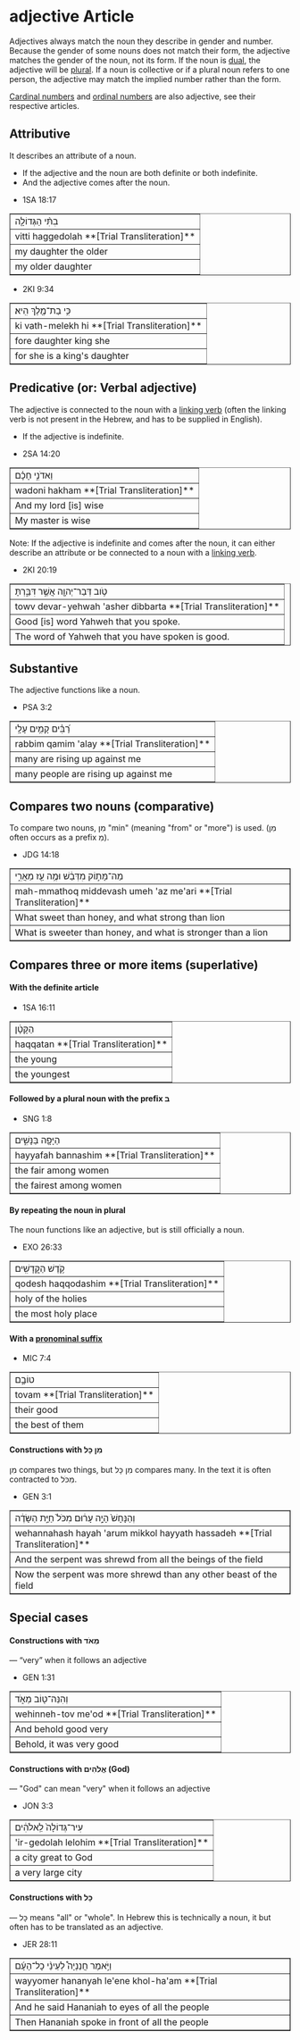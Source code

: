 # adjective Article
Adjectives always match the noun they describe in gender and number. Because the gender of some nouns does not match their form, the adjective matches the gender of the noun, not its form. If the noun is [dual](https://git.door43.org/Door43/en-uhg/src/master/content/number_dual/02.md), the adjective will be [plural](https://git.door43.org/Door43/en-uhg/src/master/content/number_plural/02.md). If a noun is collective or if a plural noun refers to one person, the adjective may match the implied number rather than the form.

[Cardinal numbers](https://git.door43.org/Door43/en-uhg/src/master/content/adjective_cardinal_number/02.md) and [ordinal numbers](https://git.door43.org/Door43/en-uhg/src/master/content/adjective_ordinal_number/02.md) are also adjective, see their respective articles.

## Attributive
It describes an attribute of a noun.

- If the adjective and the noun are both definite or both indefinite.
- And the adjective comes after the noun.

* 1SA 18:17
<table border="1" class="docutils">
<colgroup>
<col width="100%" />
</colgroup>
<tbody valign="top">
<tr class="row-odd"><td>בִתִּ֨י הַגְּדוֹלָ֤ה</td>
</tr>
<tr class="row-even"><td>vitti haggedolah **[Trial Transliteration]**</td>
</tr>
<tr class="row-odd"><td>my daughter the older</td>
</tr>
<tr class="row-even"><td>my older daughter</td>
</tr>
</tbody>
</table>

* 2KI 9:34
<table border="1" class="docutils">
<colgroup>
<col width="100%" />
</colgroup>
<tbody valign="top">
<tr class="row-odd"><td>כִּ֥י בַת־מֶ֖לֶךְ הִֽיא׃</td>
</tr>
<tr class="row-even"><td>ki vath-melekh hi **[Trial Transliteration]**</td>
</tr>
<tr class="row-odd"><td>fore daughter king she</td>
</tr>
<tr class="row-even"><td>for she is a king's daughter</td>
</tr>
</tbody>
</table>

## Predicative (or: Verbal adjective)
The adjective is connected to the noun with a [linking verb](https://git.door43.org/Door43/en-uhg/src/master/content/verb/02.md) (often the linking verb is not present in the Hebrew, and has to be supplied in English).

- If the adjective is indefinite.

* 2SA 14:20
<table border="1" class="docutils">
<colgroup>
<col width="100%" />
</colgroup>
<tbody valign="top">
<tr class="row-odd"><td>וַאדֹנִ֣י חָכָ֗ם</td>
</tr>
<tr class="row-even"><td>wadoni hakham **[Trial Transliteration]**</td>
</tr>
<tr class="row-odd"><td>And my lord [is] wise</td>
</tr>
<tr class="row-even"><td>My master is wise</td>
</tr>
</tbody>
</table>

Note: If the adjective is indefinite and comes after the noun, it can either describe an attribute or be connected to a noun with a [linking verb](https://git.door43.org/Door43/en-uhg/src/master/content/verb/02.md).

* 2KI 20:19
<table border="1" class="docutils">
<colgroup>
<col width="100%" />
</colgroup>
<tbody valign="top">
<tr class="row-odd"><td>טֹ֥וב דְּבַר־יְהוָ֖ה אֲשֶׁ֣ר דִּבַּ֑רְתָּ</td>
</tr>
<tr class="row-even"><td>towv devar-yehwah 'asher dibbarta **[Trial Transliteration]**</td>
</tr>
<tr class="row-odd"><td>Good [is] word Yahweh that you spoke.</td>
</tr>
<tr class="row-even"><td>The word of Yahweh that you have spoken is good.</td>
</tr>
</tbody>
</table>

## Substantive
The adjective functions like a noun.

* PSA 3:2
<table border="1" class="docutils">
<colgroup>
<col width="100%" />
</colgroup>
<tbody valign="top">
<tr class="row-odd"><td>רַ֝בִּ֗ים קָמִ֥ים עָלָֽי</td>
</tr>
<tr class="row-even"><td>rabbim qamim 'alay **[Trial Transliteration]**</td>
</tr>
<tr class="row-odd"><td>many are rising up against me</td>
</tr>
<tr class="row-even"><td>many people are rising up against me</td>
</tr>
</tbody>
</table>

## Compares two nouns (comparative)
To compare two nouns, מִן "min" (meaning "from" or "more") is used. (מִן often occurs as a prefix מִ).

* JDG 14:18
<table border="1" class="docutils">
<colgroup>
<col width="100%" />
</colgroup>
<tbody valign="top">
<tr class="row-odd"><td>מַה־מָּת֣וֹק מִדְּבַ֔שׁ וּמֶ֥ה עַ֖ז מֵאֲרִ֑י</td>
</tr>
<tr class="row-even"><td>mah-mmathoq middevash umeh 'az me'ari **[Trial Transliteration]**</td>
</tr>
<tr class="row-odd"><td>What sweet than honey, and what strong than lion</td>
</tr>
<tr class="row-even"><td>What is sweeter than honey, and what is stronger than a lion</td>
</tr>
</tbody>
</table>

## Compares three or more items (superlative)

#### With the definite article

* 1SA 16:11
<table border="1" class="docutils">
<colgroup>
<col width="100%" />
</colgroup>
<tbody valign="top">
<tr class="row-odd"><td>הַקָּטָ֔ן</td>
</tr>
<tr class="row-even"><td>haqqatan **[Trial Transliteration]**</td>
</tr>
<tr class="row-odd"><td>the young</td>
</tr>
<tr class="row-even"><td>the youngest</td>
</tr>
</tbody>
</table>

#### Followed by a plural noun with the prefix ב

* SNG 1:8
<table border="1" class="docutils">
<colgroup>
<col width="100%" />
</colgroup>
<tbody valign="top">
<tr class="row-odd"><td>הַיָּפָ֖ה בַּנָּשִׁ֑ים</td>
</tr>
<tr class="row-even"><td>hayyafah bannashim **[Trial Transliteration]**</td>
</tr>
<tr class="row-odd"><td>the fair among women</td>
</tr>
<tr class="row-even"><td>the fairest among women</td>
</tr>
</tbody>
</table>

#### By repeating the noun in plural
The noun functions like an adjective, but is still officially a noun.

* EXO 26:33
<table border="1" class="docutils">
<colgroup>
<col width="100%" />
</colgroup>
<tbody valign="top">
<tr class="row-odd"><td>קֹ֥דֶשׁ הַקֳּדָשִֽׁים</td>
</tr>
<tr class="row-even"><td>qodesh haqqodashim **[Trial Transliteration]**</td>
</tr>
<tr class="row-odd"><td>holy of the holies</td>
</tr>
<tr class="row-even"><td>the most holy place</td>
</tr>
</tbody>
</table>

#### With a [pronominal suffix](https://git.door43.org/Door43/en-uhg/src/master/content/suffix_pronominal/02.md)

* MIC 7:4
<table border="1" class="docutils">
<colgroup>
<col width="100%" />
</colgroup>
<tbody valign="top">
<tr class="row-odd"><td>טוֹבָ֣ם</td>
</tr>
<tr class="row-even"><td>tovam **[Trial Transliteration]**</td>
</tr>
<tr class="row-odd"><td>their good</td>
</tr>
<tr class="row-even"><td>the best of them</td>
</tr>
</tbody>
</table>

#### Constructions with מִן כָּל

מִן  compares two things, but מִן כָּל compares many. In the text it is often contracted to מִכֹּל.

* GEN 3:1
<table border="1" class="docutils">
<colgroup>
<col width="100%" />
</colgroup>
<tbody valign="top">
<tr class="row-odd"><td>וְהַנָּחָשׁ֙ הָיָ֣ה עָר֔וּם מִכֹּל֙ חַיַּ֣ת הַשָּׂדֶ֔ה</td>
</tr>
<tr class="row-even"><td>wehannahash hayah 'arum mikkol hayyath hassadeh **[Trial Transliteration]**</td>
</tr>
<tr class="row-odd"><td>And the serpent was shrewd from all the beings of the field</td>
</tr>
<tr class="row-even"><td>Now the serpent was more shrewd than any other beast of the field</td>
</tr>
</tbody>
</table>

## Special cases

#### Constructions with מְאֹד 

— “very” when it follows an adjective

* GEN 1:31
<table border="1" class="docutils">
<colgroup>
<col width="100%" />
</colgroup>
<tbody valign="top">
<tr class="row-odd"><td>וְהִנֵּה־ט֖וֹב מְאֹ֑ד</td>
</tr>
<tr class="row-even"><td>wehinneh-tov me'od **[Trial Transliteration]**</td>
</tr>
<tr class="row-odd"><td>And behold good very</td>
</tr>
<tr class="row-even"><td>Behold, it was very good</td>
</tr>
</tbody>
</table>

#### Constructions with אֱלֹהִים (God)

— "God" can mean "very" when it follows an adjective

* JON 3:3
<table border="1" class="docutils">
<colgroup>
<col width="100%" />
</colgroup>
<tbody valign="top">
<tr class="row-odd"><td>עִיר־גְּדוֹלָה֙ לֵֽאלֹהִ֔ים</td>
</tr>
<tr class="row-even"><td>'ir-gedolah lelohim **[Trial Transliteration]**</td>
</tr>
<tr class="row-odd"><td>a city great to God</td>
</tr>
<tr class="row-even"><td>a very large city</td>
</tr>
</tbody>
</table>

#### Constructions with כָּל

— כָּל means "all" or "whole". In Hebrew this is technically a noun, it but often has to be translated as an adjective.

* JER 28:11
<table border="1" class="docutils">
<colgroup>
<col width="100%" />
</colgroup>
<tbody valign="top">
<tr class="row-odd"><td>וַיֹּ֣אמֶר חֲנַנְיָה֩ לְעֵינֵ֨י כָל־הָעָ֜ם</td>
</tr>
<tr class="row-even"><td>wayyomer hananyah le'ene khol-ha'am **[Trial Transliteration]**</td>
</tr>
<tr class="row-odd"><td>And he said Hananiah to eyes of all the people</td>
</tr>
<tr class="row-even"><td>Then Hananiah spoke in front of all the people</td>
</tr>
</tbody>
</table>